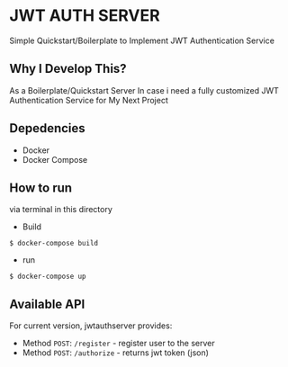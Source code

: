 # JWT AUTH SERVER

Simple Quickstart/Boilerplate to Implement JWT Authentication Service

## Why I Develop This?
As a Boilerplate/Quickstart Server In case i need a fully customized JWT Authentication Service for My Next Project

## Depedencies
* Docker
* Docker Compose

## How to run
via terminal in this directory

* Build
```sh-session
$ docker-compose build
```

* run
```sh-session
$ docker-compose up
```

## Available API

For current version, jwtauthserver provides:

- Method `POST`: `/register` -  register user to the server
- Method `POST`: `/authorize` - returns jwt token (json)
